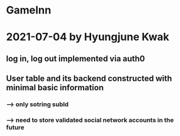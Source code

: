 # GameInn

# 2021-07-04 by Hyungjune Kwak
## log in, log out implemented via auth0
## User table and its backend constructed with minimal basic information
### --> only sotring subId
### --> need to store validated social network accounts in the future 

